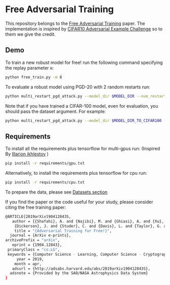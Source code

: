 # Free Adversarial Training 
This repository belongs to the [Free Adversarial Training](https://arxiv.org/abs/1904.12843 "Free Adversarial Training") paper.
The implementation is inspired by [CIFAR10 Adversarial Example Challenge](https://github.com/MadryLab/cifar10_challenge "Madry's CIFAR10 Challenge") so to them we give the credit.


## Demo
To train a new robust model for free! run the following command specifying the replay parameter `m`:

```bash
python free_train.py -m 8
```

To evaluate a robust model using PGD-20 with 2 random restarts run:

```bash
python multi_restart_pgd_attack.py --model_dir $MODEL_DIR --num_restarts 2
```
Note that if you have trained a CIFAR-100 model, even for evaluation, you should pass the dataset argument. For example:
```bash
python multi_restart_pgd_attack.py --model_dir $MODEL_DIR_TO_CIFAR100 --num_restarts 2 -d cifar100
```

## Requirements 
To install all the requirements plus tensorflow for multi-gpus run: (Inspired By [Illarion ikhlestov](https://github.com/ikhlestov/vision_networks "Densenet Implementation") ) 

```bash
pip install -r requirements/gpu.txt
```

Alternatively, to install the requirements plus tensorflow for cpu run: 
```bash
pip install -r requirements/cpu.txt
```

To prepare the data, please see [Datasets section](https://github.com/ashafahi/free_adv_train/tree/master/datasets "Dataset readme")

If you find the paper or the code useful for your study, please consider citing the free training paper:
```bash
@ARTICLE{2019arXiv190412843S,
   author = {{Shafahi}, A. and {Najibi}, M. and {Ghiasi}, A. and {Xu}, Z. and 
	{Dickerson}, J. and {Studer}, C. and {Davis}, L. and {Taylor}, G. and {Goldstein}, T.},
    title = "{Adversarial Training for Free!}",
  journal = {ArXiv e-prints},
archivePrefix = "arXiv",
   eprint = {1904.12843},
 primaryClass = "cs.LG",
 keywords = {Computer Science - Learning, Computer Science - Cryptography and Security, Computer Science - Computer Vision and Pattern Recognition, Statistics - Machine Learning},
     year = 2019,
    month = apr,
   adsurl = {http://adsabs.harvard.edu/abs/2019arXiv190412843S},
  adsnote = {Provided by the SAO/NASA Astrophysics Data System}
}
```
